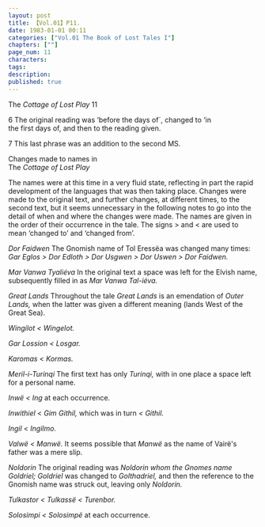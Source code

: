 ```yaml
---
layout: post
title: 【Vol.01】P11.
date: 1983-01-01 00:11
categories: ["Vol.01 The Book of Lost Tales I"]
chapters: [""]
page_num: 11
characters: 
tags: 
description: 
published: true
---
```


<p style="text-indent: 0;">
The <I>Cottage of Lost Play </I>11
</p>

6 The original reading was ‘before the days of´, changed to ‘in<BR>the first days of, and then to the reading given.

7 This last phrase was an addition to the second MS.

Changes made to names in<BR>The <I>Cottage of Lost Play</I>

The names were at this time in a very fluid state, reflecting in part the rapid development of the languages that was then taking place. Changes were made to the original text, and further changes, at different times, to the second text, but it seems unnecessary in the following notes to go into the detail of when and where the changes were made. The names are given in the order of their occurrence in the tale. The signs > and < are used to mean ‘changed to’ and ‘changed from’.

<I>Dor Faidwen </I>The Gnomish name of Tol Eressëa was changed many times: <I>Gar Eglos > Dor Edloth > Dor Usgwen > Dor Uswen > Dor Faidwen.</I>

<I>Mar Vanwa Tyaliéva </I>In the original text a space was left for the Elvish name, subsequently filled in as <I>Mar Vanwa Tal-iéva.</I>

<I>Great Lands </I>Throughout the tale <I>Great Lands </I>is an emendation of <I>Outer Lands, </I>when the latter was given a different meaning (lands West of the Great Sea).

<I>Wingilot    < Wingelot.</I>

<I>Gar Lossion    < Losgar.</I>

<I>Karomas    </I>< <I>Kormas.</I>

<I>Meril-i-Turinqi   </I>The first text has only <I>Turinqi, </I>with in one place a space left for a personal name.

<I>Inwë  < Ing </I>at each occurrence.

<I>Inwithiel    </I>< <I>Gim Githil, </I>which was in turn <I>< Githil.</I>

<I>Ingil    </I>< <I>Ingilmo.</I>

<I>Valwë  < Manwë. </I>It seems possible that <I>Manwë </I>as the name of Vairë's father was a mere slip.

<I>Noldorin    </I>The original reading was <I>Noldorin whom the Gnomes name Goldriel; Goldriel </I>was changed to <I>Golthadriel, </I>and then the reference to the Gnomish name was struck out, leaving only <I>Noldorin.</I>

<I>Tulkastor    < Tulkassë < Turenbor.</I>

<I>Solosimpi    < Solosimpë </I>at each occurrence.

